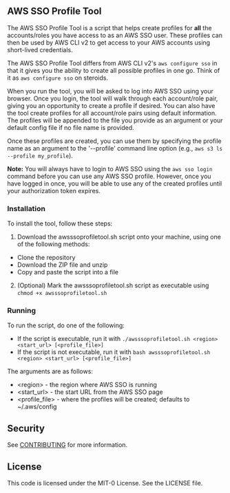 ## AWS SSO Profile Tool

The AWS SSO Profile Tool is a script that helps create profiles for **all** the
accounts/roles you have access to as an AWS SSO user.  These profiles can then be used
by AWS CLI v2 to get access to your AWS accounts using short-lived credentials.

The AWS SSO Profile Tool differs from AWS CLI v2's `aws configure sso` in that it gives
you the ability to create all possible profiles in one go.  Think of it as `aws configure sso` on steroids.

When you run the tool, you will be asked to log into AWS SSO using your
browser.  Once you login, the tool will walk through each account/role pair, giving
you an opportunity to create a profile if desired.  You can also have the tool create profiles for all account/role
pairs using default information.  The profiles will be appended
to the file you provide as an argument or your default config file if no file name is
provided.

Once these profiles are created, you can use them by specifying the profile name
as an argument to the '--profile' command line option (e.g., `aws s3 ls --profile my_profile`).

**Note:** You will always have to login to AWS SSO using the `aws sso login`
command before you can use any AWS SSO profile. However, once you have logged
in once, you will be able to use any of the created profiles until your
authorization token expires.

### Installation

To install the tool, follow these steps:

1. Download the awsssoprofiletool.sh script onto your machine, using one of
the following methods:
* Clone the repository
* Download the ZIP file and unzip
* Copy and paste the script into a file
2. (Optional) Mark the awsssoprofiletool.sh script as executable using
`chmod +x awsssoprofiletool.sh`

### Running

To run the script, do one of the following:

* If the script is executable, run it with `./awsssoprofiletool.sh
<region> <start_url> [<profile_file>]`
* If the script is not executable, run it with  `bash awsssoprofiletool.sh
<region> <start_url> [<profile_file>]`

The arguments are as follows:

* &lt;region&gt; - the region where AWS SSO is running
* &lt;start_url&gt; - the start URL from the AWS SSO page
* &lt;profile_file&gt; - where the profiles will be created; defaults to
~/.aws/config

## Security

See [CONTRIBUTING](CONTRIBUTING.md#security-issue-notifications) for more information.

## License

This code is licensed under the MIT-0 License. See the LICENSE file.
